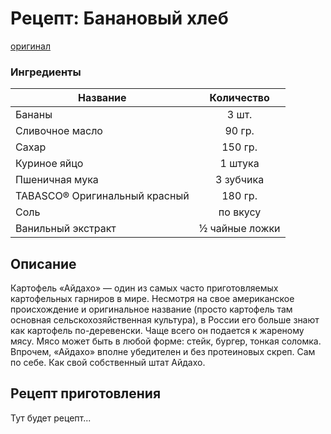 # Рецепт: Банановый хлеб
[оригинал](https://eda.ru/recepty/vypechka-deserty/bananovyy-hleb-104302)

### Ингредиенты
| Название      			  	| Количество     |
| ------------- 			  	|:--------------:|
| Бананы						| 3 шт. 		 |
| Сливочное масло				| 90 гр. 		 |
| Сахар							| 150 гр. 		 |
| Куриное яйцо					| 1 штука 		 |
| Пшеничная мука          		| 3 зубчика 	 |
| TABASCO® Оригинальный красный | 180 гр.		 |
| Соль                          | по вкусу       |
| Ванильный экстракт            | ½ чайные ложки |


## Описание
Картофель «Айдахо» — один из самых часто приготовляемых картофельных гарниров в мире. Несмотря на свое американское происхождение и оригинальное название (просто картофель там основная сельскохозяйственная культура), в России его больше знают как картофель по-деревенски. Чаще всего он подается к жареному мясу. Мясо может быть в любой форме: стейк, бургер, тонкая соломка. Впрочем, «Айдахо» вполне убедителен и без протеиновых скреп. Сам по себе. Как свой собственный штат Айдахо.

## Рецепт приготовления
Тут будет рецепт...